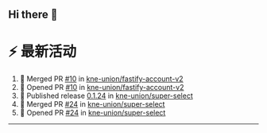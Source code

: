 ## Hi there 👋

<!--

**Here are some ideas to get you started:**

🙋‍♀️ A short introduction - what is your organization all about?
🌈 Contribution guidelines - how can the community get involved?
👩‍💻 Useful resources - where can the community find your docs? Is there anything else the community should know?
🍿 Fun facts - what does your team eat for breakfast?
🧙 Remember, you can do mighty things with the power of [Markdown](https://docs.github.com/github/writing-on-github/getting-started-with-writing-and-formatting-on-github/basic-writing-and-formatting-syntax)
-->


# ⚡ 最新活动

<!--START_SECTION:activity-->
1. 🎉 Merged PR [#10](https://github.com/kne-union/fastify-account-v2/pull/10) in [kne-union/fastify-account-v2](https://github.com/kne-union/fastify-account-v2)
2. 💪 Opened PR [#10](https://github.com/kne-union/fastify-account-v2/pull/10) in [kne-union/fastify-account-v2](https://github.com/kne-union/fastify-account-v2)
3. 🚀 Published release [0.1.24](https://github.com/kne-union/super-select/releases/tag/0.1.24) in [kne-union/super-select](https://github.com/kne-union/super-select)
4. 🎉 Merged PR [#24](https://github.com/kne-union/super-select/pull/24) in [kne-union/super-select](https://github.com/kne-union/super-select)
5. 💪 Opened PR [#24](https://github.com/kne-union/super-select/pull/24) in [kne-union/super-select](https://github.com/kne-union/super-select)
<!--END_SECTION:activity-->

---

